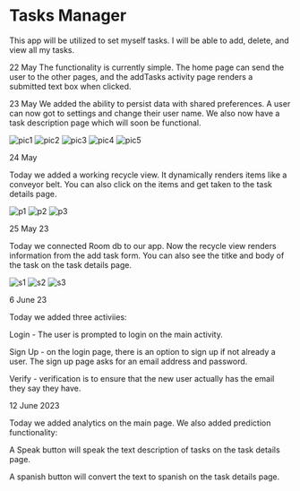 # Tasks Manager

This app will be utilized to set myself tasks.  I will be able to add, delete, 
and view all my tasks.

22 May
The functionality is currently simple.  The home page can send the user to the other pages,
and the addTasks activity page renders a submitted text box when clicked.  

23 May
We added the ability to persist data with shared preferences.  A user can now got to settings and 
change their user name.  We also now have a task description page which will soon be functional.



![pic1](pic1.png)
![pic2](pic2.png)
![pic3](pic3.png)
![pic4](pic4.png)
![pic5](pic5.png)


24 May

Today we added a working recycle view. It dynamically renders items like a conveyor belt.  You can also 
click on the items and get taken to the task details page.  

![p1](p1.png)
![p2](p2.png)
![p3](p3.png)

25 May 23

Today we connected Room db to our app.  Now the recycle view renders
information from the add task form.  You can also see the titke and body 
of the task on the task details page.

![s1](s1.png)
![s2](s2.png)
![s3](s3.png)

6 June 23

Today we added three activiies:

Login - The user is prompted to login on the main activity.

Sign Up - 
on the login page, there is an option to sign up if not already a user. The sign up page asks 
for an email address and password.  

Verify - verification is to ensure that the new user actually has the email they say they have.  

12 June 2023

Today we added analytics on the main page.
We also added prediction functionality:

A Speak button will speak the text description of tasks on the task details page.

A spanish button will convert the text to spanish on the task details page.